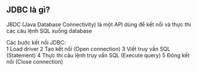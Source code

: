 ## JDBC là gì?
JBDC (Java Database Connectivity) là một API dùng để kết nối và thực thi các câu lệnh SQL xuống database

Các bước kết nối JDBC:  
1 Load driver
2 Tạo kết nối (Open connection)
3 Viết truy vấn SQL (Statement)
4 Thực thi câu lệnh truy vấn SQL (Execute query)
5 Đóng kết nối (Close connection)
